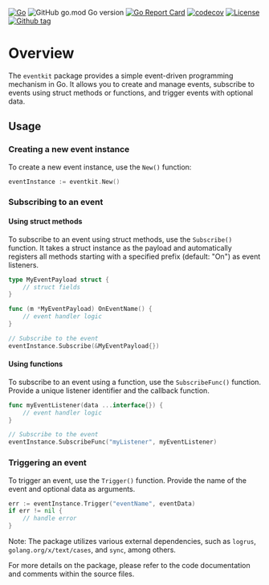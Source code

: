 [![Go](https://github.com/kitstack/eventkit/actions/workflows/coverage.yml/badge.svg)](https://github.com/kitstack/eventkit/actions/workflows/coverage.yml)
![GitHub go.mod Go version](https://img.shields.io/github/go-mod/go-version/kitstack/eventkit)
[![Go Report Card](https://goreportcard.com/badge/github.com/kitstack/eventkit)](https://goreportcard.com/report/github.com/kitstack/eventkit)
[![codecov](https://codecov.io/gh/kitstack/eventkit/branch/main/graph/badge.svg?token=3JRL5ZLSIH)](https://codecov.io/gh/kitstack/eventkit)
[![License](https://img.shields.io/badge/license-MIT-blue.svg)](https://github.com/kitstack/eventkit/blob/main/LICENSE)
[![Github tag](https://badgen.net/github/release/kitstack/eventkit)](https://github.com/kitstack/eventkit/releases)

# Overview

The `eventkit` package provides a simple event-driven programming mechanism in Go. It allows you to create and manage events, subscribe to events using struct methods or functions, and trigger events with optional data.

## Usage

### Creating a new event instance

To create a new event instance, use the `New()` function:

```go
eventInstance := eventkit.New()
```

### Subscribing to an event

#### Using struct methods

To subscribe to an event using struct methods, use the `Subscribe()` function. It takes a struct instance as the payload and automatically registers all methods starting with a specified prefix (default: "On") as event listeners.

```go
type MyEventPayload struct {
	// struct fields
}

func (m *MyEventPayload) OnEventName() {
	// event handler logic
}

// Subscribe to the event
eventInstance.Subscribe(&MyEventPayload{})
```

#### Using functions

To subscribe to an event using a function, use the `SubscribeFunc()` function. Provide a unique listener identifier and the callback function.

```go
func myEventListener(data ...interface{}) {
	// event handler logic
}

// Subscribe to the event
eventInstance.SubscribeFunc("myListener", myEventListener)
```

### Triggering an event

To trigger an event, use the `Trigger()` function. Provide the name of the event and optional data as arguments.

```go
err := eventInstance.Trigger("eventName", eventData)
if err != nil {
	// handle error
}
```

Note: The package utilizes various external dependencies, such as `logrus`, `golang.org/x/text/cases`, and `sync`, among others.

For more details on the package, please refer to the code documentation and comments within the source files.

